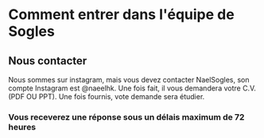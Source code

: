 # Comment entrer dans l'équipe de Sogles
## Nous contacter
Nous sommes sur instagram, mais vous devez contacter NaelSogles, son compte Instagram est @naeelhk. Une fois fait, il vous demandera votre C.V. (PDF OU PPT). Une fois fournis, vote demande sera étudier.
### Vous receverez une réponse sous un délais maximum de 72 heures
